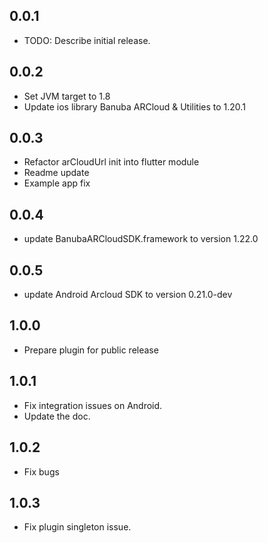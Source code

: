 ## 0.0.1

* TODO: Describe initial release.

## 0.0.2

* Set JVM target to 1.8
* Update ios library Banuba ARCloud & Utilities to 1.20.1

## 0.0.3

* Refactor arCloudUrl init into flutter module
* Readme update
* Example app fix

## 0.0.4
* update BanubaARCloudSDK.framework to version 1.22.0

## 0.0.5
* update Android Arcloud SDK to version 0.21.0-dev

## 1.0.0
* Prepare plugin for public release

## 1.0.1
* Fix integration issues on Android.
* Update the doc.

## 1.0.2
* Fix bugs

## 1.0.3
* Fix plugin singleton issue.
